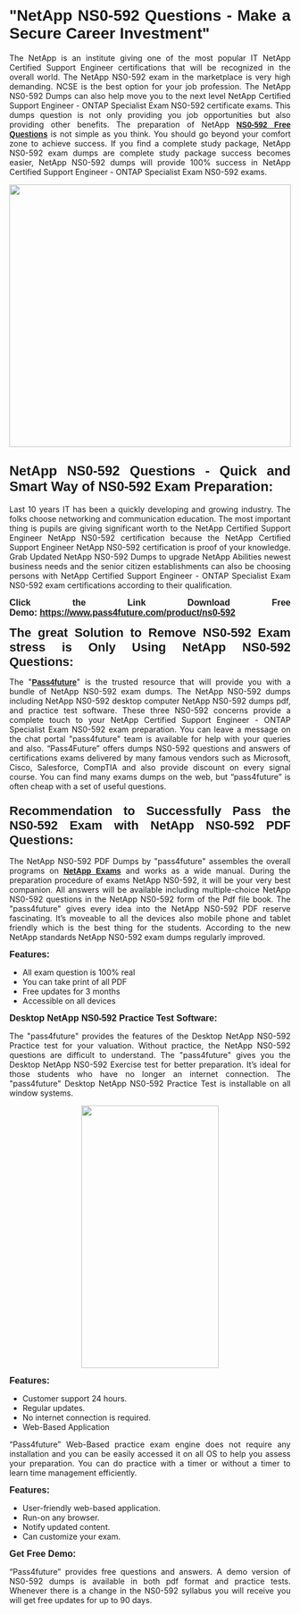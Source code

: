 
<h1 style="text-align: justify;"><span style="font-family:Tahoma,Geneva,sans-serif;"><strong>"NetApp NS0-592 Questions - Make a Secure Career Investment"</strong></span></h1>

<p style="text-align: justify;">The NetApp is an institute giving one of the most popular IT NetApp Certified Support Engineer certifications that will be recognized in the overall world. The NetApp NS0-592 exam in the marketplace is very high demanding. NCSE is the best option for your job profession. The NetApp NS0-592 Dumps can also help move you to the next level NetApp Certified Support Engineer - ONTAP Specialist Exam NS0-592 certificate exams. This dumps question is not only providing you job opportunities but also providing other benefits. The preparation of NetApp <span style="font-family:Tahoma,Geneva,sans-serif;"><strong><a href="https://www.pass4future.com/questions/netapp/ns0-592">NS0-592 Free Questions</a></strong></span> is not simple as you think. You should go beyond your comfort zone to achieve success. If you find a complete study package, NetApp NS0-592 exam dumps are complete study package success becomes easier, NetApp NS0-592 dumps will provide 100% success in NetApp Certified Support Engineer - ONTAP Specialist Exam NS0-592 exams.</p>

<p style="text-align: justify;"><a href="https://www.pass4future.com/product/ns0-592"><img alt="" src="https://lh3.googleusercontent.com/pw/AM-JKLVhEO4I138wJzOepD3laGU-R1M7eT-OTYdow6pCESip26lSeaxxzS9BVWUKuzj1e3L_MoxCfVgBEvV8ODwl1LGzlZbt6HJm3NXXplPwnYiBfuYM_eQCcVVRMaAwHdsl3AhHOZS-up7mzwmd4i4EpEGq=w1112-h625-no?authuser=0" style="width: 100%; height: 470px;" /></a></p>

<h2 style="text-align: justify;"><span style="font-size:24px;"><strong><span style="font-family:Tahoma,Geneva,sans-serif;">NetApp NS0-592 Questions - Quick and Smart Way of NS0-592 Exam Preparation:</span></strong></span></h2>

<p style="text-align: justify;">Last 10 years IT has been a quickly developing and growing industry. The folks choose networking and communication education. The most important thing is pupils are giving significant worth to the NetApp Certified Support Engineer NetApp NS0-592 certification because the NetApp Certified Support Engineer NetApp NS0-592 certification is proof of your knowledge. Grab Updated NetApp NS0-592 Dumps to upgrade NetApp Abilities newest business needs and the senior citizen establishments can also be choosing persons with NetApp Certified Support Engineer - ONTAP Specialist Exam NS0-592 exam certifications according to their qualification.</p>

<p style="text-align: justify;"><strong><span style="font-family:Lucida Sans Unicode,Lucida Grande,sans-serif;"><span style="font-size:16px;">Click the Link Download Free Demo: <a href="https://www.pass4future.com/product/ns0-592">https://www.pass4future.com/product/ns0-592</a></span></span></strong></p>

<p style="text-align: justify;"><strong><span style="font-size:22px;"><span style="font-family:Tahoma,Geneva,sans-serif;">The great Solution to Remove NS0-592 Exam stress is Only Using NetApp NS0-592 Questions:</span></span></strong></p>

<p style="text-align: justify;">The "<span style="font-family:Lucida Sans Unicode,Lucida Grande,sans-serif;"><a href="https://www.pass4future.com/"><strong>Pass4future</strong></a></span>" is the trusted resource that will provide you with a bundle of NetApp NS0-592 exam dumps. The NetApp NS0-592 dumps including NetApp NS0-592 desktop computer NetApp NS0-592 dumps pdf, and practice test software. These three NS0-592 concerns provide a complete touch to your NetApp Certified Support Engineer - ONTAP Specialist Exam NS0-592 exam preparation. You can leave a message on the chat portal "pass4future" team is available for help with your queries and also. “Pass4Future” offers dumps NS0-592 questions and answers of certifications exams delivered by many famous vendors such as Microsoft, Cisco, Salesforce, CompTIA and also provide discount on every signal course. You can find many exams dumps on the web, but “pass4future” is often cheap with a set of useful questions.</p>

<h3 style="text-align: justify;"><span style="font-size:22px;"><strong><span style="font-family:Tahoma,Geneva,sans-serif;">Recommendation to Successfully Pass the NS0-592 Exam with NetApp NS0-592 PDF Questions:</span></strong></span></h3>

<p style="text-align: justify;">The NetApp NS0-592 PDF Dumps by "pass4future" assembles the overall programs on <span style="font-family:Lucida Sans Unicode,Lucida Grande,sans-serif;"><strong><a href="https://www.pass4future.com/netapp">NetApp Exams</a></strong></span> and works as a wide manual. During the preparation procedure of exams NetApp NS0-592, it will be your very best companion. All answers will be available including multiple-choice NetApp NS0-592 questions in the NetApp NS0-592 form of the Pdf file book. The "pass4future" gives every idea into the NetApp NS0-592 PDF reserve fascinating. It’s moveable to all the devices also mobile phone and tablet friendly which is the best thing for the students. According to the new NetApp standards NetApp NS0-592 exam dumps regularly improved.</p>

<p style="text-align: justify;"><span style="font-family:Lucida Sans Unicode,Lucida Grande,sans-serif;"><span style="font-size:16px;"><strong>Features:</strong></span></span></p>

<ul>
	<li style="text-align: justify;">All exam question is 100% real</li>
	<li style="text-align: justify;">You can take print of all PDF</li>
	<li style="text-align: justify;">Free updates for 3 months </li>
	<li style="text-align: justify;">Accessible on all devices</li>
</ul>

<p style="text-align: justify;"><span style="font-family:Tahoma,Geneva,sans-serif;"><span style="font-size:16px;"><strong>Desktop NetApp NS0-592 Practice Test Software:</strong></span></span></p>

<p style="text-align: justify;">The "pass4future" provides the features of the Desktop NetApp NS0-592 Practice test for your valuation. Without practice, the NetApp NS0-592 questions are difficult to understand. The "pass4future" gives you the Desktop NetApp NS0-592 Exercise test for better preparation. It’s ideal for those students who have no longer an internet connection. The "pass4future" Desktop NetApp NS0-592 Practice Test is installable on all window systems.</p>

<p style="text-align: center;"><a href="https://www.pass4future.com/product/ns0-592"><img alt="" src="https://lh3.googleusercontent.com/pw/AM-JKLV3yUm3jiqqIo1xIsj1VJ_UeysYexQY-pRYO0rIFl3vg11QZioN-gzffpw2AfKqFynWuvoXOreWrWS0swpr4xmOSWfwII2jvatteuqrfxiWGFBSHPiZUCoi33jqeymK5dmu-0enyX6tayRCAMHw05jv=s625-no?authuser=0" style="width: 70%; height: 470px;" /></a></p>

<p style="text-align: justify;"><span style="font-size:16px;"><span style="font-family:Lucida Sans Unicode,Lucida Grande,sans-serif;"><strong>Features:</strong></span></span></p>

<ul>
	<li style="text-align: justify;">Customer support 24 hours. </li>
	<li style="text-align: justify;">Regular updates. </li>
	<li style="text-align: justify;">No internet connection is required.</li>
	<li style="text-align: justify;">Web-Based Application</li>
</ul>

<p style="text-align: justify;">“Pass4future” Web-Based practice exam engine does not require any installation and you can be easily accessed it on all OS to help you assess your preparation. You can do practice with a timer or without a timer to learn time management efficiently.</p>

<p style="text-align: justify;"><strong><span style="font-size:16px;"><span style="font-family:Lucida Sans Unicode,Lucida Grande,sans-serif;">Features:</span></span></strong></p>

<ul>
	<li style="text-align: justify;">User-friendly web-based application.</li>
	<li style="text-align: justify;">Run-on any browser. </li>
	<li style="text-align: justify;">Notify updated content.</li>
	<li style="text-align: justify;">Can customize your exam.</li>
</ul>

<p style="text-align: justify;"><span style="font-size:16px;"><span style="font-family:Lucida Sans Unicode,Lucida Grande,sans-serif;"><strong>Get Free Demo:</strong></span></span></p>

<p style="text-align: justify;">“Pass4future” provides free questions and answers. A demo version of NS0-592 dumps is available in both pdf format and practice tests. Whenever there is a change in the NS0-592 syllabus you will receive you will get free updates for up to 90 days. </p>
